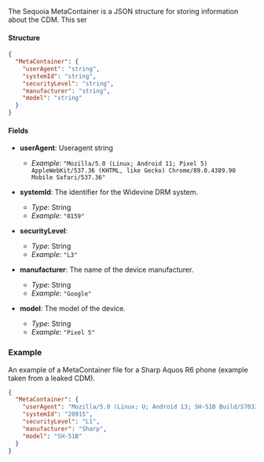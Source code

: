 The Sequoia MetaContainer is a JSON structure for storing information about the CDM. This ser
#### Structure

```json
{
  "MetaContainer": {
    "userAgent": "string",
    "systemId": "string",
    "securityLevel": "string",
    "manufacturer": "string",
    "model": "string"
  }
}
```

#### Fields

- **userAgent**: Useragent string
  - *Example*: `"Mozilla/5.0 (Linux; Android 11; Pixel 5) AppleWebKit/537.36 (KHTML, like Gecko) Chrome/89.0.4389.90 Mobile Safari/537.36"`

- **systemId**: The identifier for the Widevine DRM system.
  - *Type*: String
  - *Example*: `"8159"`

- **securityLevel**:
  - *Type*: String
  - *Example*: `"L3"`

- **manufacturer**: The name of the device manufacturer.
  - *Type*: String
  - *Example*: `"Google"`

- **model**: The model of the device.
  - *Type*: String
  - *Example*: `"Pixel 5"`

### Example
An example of a MetaContainer file for a Sharp Aquos R6 phone (example taken from a leaked CDM). 

```json
{
  "MetaContainer": {
    "userAgent": "Mozilla/5.0 (Linux; U; Android 13; SH-51B Build/S7033; wv) AppleWebKit/537.36 (KHTML, like Gecko) Version/4.0 Chrome/131.0.6778.135 Mobile Safari/537.36 OPR/86.0.2254.74831",
    "systemId": "20915",
    "securityLevel": "L1",
    "manufacturer": "Sharp",
    "model": "SH-51B"
  }
}
```
